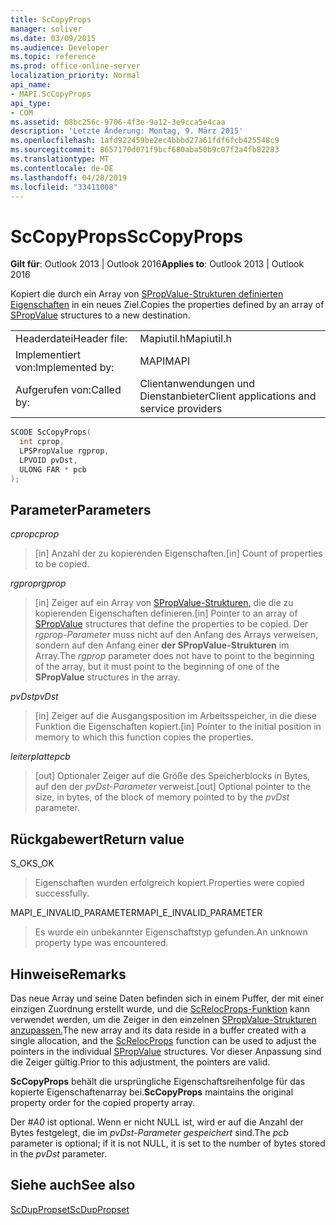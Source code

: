 ```yaml
---
title: ScCopyProps
manager: soliver
ms.date: 03/09/2015
ms.audience: Developer
ms.topic: reference
ms.prod: office-online-server
localization_priority: Normal
api_name:
- MAPI.ScCopyProps
api_type:
- COM
ms.assetid: 08bc256c-9706-4f3e-9a12-3e9cca5e4caa
description: 'Letzte Änderung: Montag, 9. März 2015'
ms.openlocfilehash: 1afd922459be2ec4bbbd27a61fdf6fcb425548c9
ms.sourcegitcommit: 8657170d071f9bcf680aba50b9c07f2a4fb82283
ms.translationtype: MT
ms.contentlocale: de-DE
ms.lasthandoff: 04/28/2019
ms.locfileid: "33411008"
---
```

# <a name="sccopyprops"></a><span data-ttu-id="5624c-103">ScCopyProps</span><span class="sxs-lookup"><span data-stu-id="5624c-103">ScCopyProps</span></span>

  
  
<span data-ttu-id="5624c-104">**Gilt für**: Outlook 2013 | Outlook 2016</span><span class="sxs-lookup"><span data-stu-id="5624c-104">**Applies to**: Outlook 2013 | Outlook 2016</span></span> 
  
<span data-ttu-id="5624c-105">Kopiert die durch ein Array von [SPropValue-Strukturen definierten Eigenschaften](spropvalue.md) in ein neues Ziel.</span><span class="sxs-lookup"><span data-stu-id="5624c-105">Copies the properties defined by an array of [SPropValue](spropvalue.md) structures to a new destination.</span></span> 
  
|||
|:-----|:-----|
|<span data-ttu-id="5624c-106">Headerdatei</span><span class="sxs-lookup"><span data-stu-id="5624c-106">Header file:</span></span>  <br/> |<span data-ttu-id="5624c-107">Mapiutil.h</span><span class="sxs-lookup"><span data-stu-id="5624c-107">Mapiutil.h</span></span>  <br/> |
|<span data-ttu-id="5624c-108">Implementiert von:</span><span class="sxs-lookup"><span data-stu-id="5624c-108">Implemented by:</span></span>  <br/> |<span data-ttu-id="5624c-109">MAPI</span><span class="sxs-lookup"><span data-stu-id="5624c-109">MAPI</span></span>  <br/> |
|<span data-ttu-id="5624c-110">Aufgerufen von:</span><span class="sxs-lookup"><span data-stu-id="5624c-110">Called by:</span></span>  <br/> |<span data-ttu-id="5624c-111">Clientanwendungen und Dienstanbieter</span><span class="sxs-lookup"><span data-stu-id="5624c-111">Client applications and service providers</span></span>  <br/> |
   
```cpp
SCODE ScCopyProps(
  int cprop,
  LPSPropValue rgprop,
  LPVOID pvDst,
  ULONG FAR * pcb
);
```

## <a name="parameters"></a><span data-ttu-id="5624c-112">Parameter</span><span class="sxs-lookup"><span data-stu-id="5624c-112">Parameters</span></span>

 <span data-ttu-id="5624c-113">_cprop_</span><span class="sxs-lookup"><span data-stu-id="5624c-113">_cprop_</span></span>
  
> <span data-ttu-id="5624c-114">[in] Anzahl der zu kopierenden Eigenschaften.</span><span class="sxs-lookup"><span data-stu-id="5624c-114">[in] Count of properties to be copied.</span></span> 
    
 <span data-ttu-id="5624c-115">_rgprop_</span><span class="sxs-lookup"><span data-stu-id="5624c-115">_rgprop_</span></span>
  
> <span data-ttu-id="5624c-116">[in] Zeiger auf ein Array von [SPropValue-Strukturen,](spropvalue.md) die die zu kopierenden Eigenschaften definieren.</span><span class="sxs-lookup"><span data-stu-id="5624c-116">[in] Pointer to an array of [SPropValue](spropvalue.md) structures that define the properties to be copied.</span></span> <span data-ttu-id="5624c-117">Der  _rgprop-Parameter_ muss nicht auf den Anfang des Arrays verweisen, sondern auf den Anfang einer **der SPropValue-Strukturen** im Array.</span><span class="sxs-lookup"><span data-stu-id="5624c-117">The  _rgprop_ parameter does not have to point to the beginning of the array, but it must point to the beginning of one of the **SPropValue** structures in the array.</span></span> 
    
 <span data-ttu-id="5624c-118">_pvDst_</span><span class="sxs-lookup"><span data-stu-id="5624c-118">_pvDst_</span></span>
  
> <span data-ttu-id="5624c-119">[in] Zeiger auf die Ausgangsposition im Arbeitsspeicher, in die diese Funktion die Eigenschaften kopiert.</span><span class="sxs-lookup"><span data-stu-id="5624c-119">[in] Pointer to the initial position in memory to which this function copies the properties.</span></span> 
    
 <span data-ttu-id="5624c-120">_leiterplatte_</span><span class="sxs-lookup"><span data-stu-id="5624c-120">_pcb_</span></span>
  
> <span data-ttu-id="5624c-121">[out] Optionaler Zeiger auf die Größe des Speicherblocks in Bytes, auf den der  _pvDst-Parameter_ verweist.</span><span class="sxs-lookup"><span data-stu-id="5624c-121">[out] Optional pointer to the size, in bytes, of the block of memory pointed to by the  _pvDst_ parameter.</span></span> 
    
## <a name="return-value"></a><span data-ttu-id="5624c-122">Rückgabewert</span><span class="sxs-lookup"><span data-stu-id="5624c-122">Return value</span></span>

<span data-ttu-id="5624c-123">S_OK</span><span class="sxs-lookup"><span data-stu-id="5624c-123">S_OK</span></span>
  
> <span data-ttu-id="5624c-124">Eigenschaften wurden erfolgreich kopiert.</span><span class="sxs-lookup"><span data-stu-id="5624c-124">Properties were copied successfully.</span></span>
    
<span data-ttu-id="5624c-125">MAPI_E_INVALID_PARAMETER</span><span class="sxs-lookup"><span data-stu-id="5624c-125">MAPI_E_INVALID_PARAMETER</span></span>
  
> <span data-ttu-id="5624c-126">Es wurde ein unbekannter Eigenschaftstyp gefunden.</span><span class="sxs-lookup"><span data-stu-id="5624c-126">An unknown property type was encountered.</span></span>
    
## <a name="remarks"></a><span data-ttu-id="5624c-127">Hinweise</span><span class="sxs-lookup"><span data-stu-id="5624c-127">Remarks</span></span>

<span data-ttu-id="5624c-128">Das neue Array und seine Daten befinden sich in einem Puffer, der mit einer einzigen Zuordnung erstellt wurde, und die [ScRelocProps-Funktion](screlocprops.md) kann verwendet werden, um die Zeiger in den einzelnen [SPropValue-Strukturen anzupassen.](spropvalue.md)</span><span class="sxs-lookup"><span data-stu-id="5624c-128">The new array and its data reside in a buffer created with a single allocation, and the [ScRelocProps](screlocprops.md) function can be used to adjust the pointers in the individual [SPropValue](spropvalue.md) structures.</span></span> <span data-ttu-id="5624c-129">Vor dieser Anpassung sind die Zeiger gültig.</span><span class="sxs-lookup"><span data-stu-id="5624c-129">Prior to this adjustment, the pointers are valid.</span></span> 
  
 <span data-ttu-id="5624c-130">**ScCopyProps** behält die ursprüngliche Eigenschaftsreihenfolge für das kopierte Eigenschaftenarray bei.</span><span class="sxs-lookup"><span data-stu-id="5624c-130">**ScCopyProps** maintains the original property order for the copied property array.</span></span> 
  
<span data-ttu-id="5624c-131">Der  _#A0_ ist optional. Wenn er nicht NULL ist, wird er auf die Anzahl der Bytes festgelegt, die im  _pvDst-Parameter gespeichert_ sind.</span><span class="sxs-lookup"><span data-stu-id="5624c-131">The  _pcb_ parameter is optional; if it is not NULL, it is set to the number of bytes stored in the  _pvDst_ parameter.</span></span> 
  
## <a name="see-also"></a><span data-ttu-id="5624c-132">Siehe auch</span><span class="sxs-lookup"><span data-stu-id="5624c-132">See also</span></span>



[<span data-ttu-id="5624c-133">ScDupPropset</span><span class="sxs-lookup"><span data-stu-id="5624c-133">ScDupPropset</span></span>](scduppropset.md)

